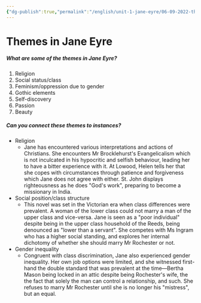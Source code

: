 ```yaml
---
{"dg-publish":true,"permalink":"/english/unit-1-jane-eyre/06-09-2022-themes-in-jane-eyre/","dgHomeLink":true,"dgPassFrontmatter":false}
---
```


# Themes in Jane Eyre

##### What are some of the themes in Jane Eyre?
1. Religion
2. Social status/class
3. Feminism/oppression due to gender
4. Gothic elements
5. Self-discovery
6. Passion
7. Beauty


##### Can you connect these themes to instances?
- Religion
	- Jane has encountered various interpretations and actions of Christians. She encounters Mr Brocklehurst's Evangelicalism which is not inculcated in his hypocritic and selfish behaviour, leading her to have a bitter experience with it. At Lowood, Helen tells her that she copes with circumstances through patience and forgiveness which Jane does not agree with either. St. John displays righteousness as he does "God's work", preparing to become a missionary in India. 
- Social position/class structure
	- This novel was set in the Victorian era when class differences were prevalent. A woman of the lower class could not marry a man of the upper class and vice-versa. Jane is seen as a "poor individual" despite being in the upper class household of the Reeds, being denounced as "lower than a servant". She competes with Ms Ingram who has a higher social standing, and explores her internal dichotomy of whether she should marry Mr Rochester or not. 
- Gender inequality
	- Congruent with class discrimination, Jane also experienced gender inequality. Her own job options were limited, and she witnessed first-hand the double standard that was prevalent at the time—Bertha Mason being locked in an attic despite being Rochester's wife, the the fact that solely the man can control a relationship, and such. She refuses to marry Mr Rochester until she is no longer his "mistress", but an equal. 